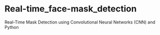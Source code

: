 # Real-time_face-mask_detection
Real-Time Mask Detection using Convolutional Neural Networks (CNN) and Python
